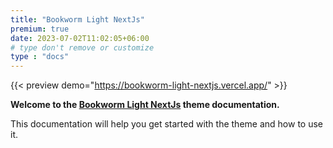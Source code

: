 ```yaml
---
title: "Bookworm Light NextJs"
premium: true
date: 2023-07-02T11:02:05+06:00 
# type don't remove or customize
type : "docs"
---
```


{{< preview demo="https://bookworm-light-nextjs.vercel.app/" >}}


**Welcome to the [Bookworm Light NextJs](https://themefisher.com/products/bookworm-light-nextjs/) theme documentation.**

This documentation will help you get started with the theme and how to use it. 